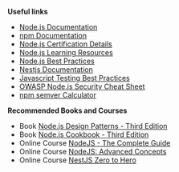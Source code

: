 **Useful links**
* [Node.js Documentation](https://nodejs.org/dist/latest-v14.x/docs/api/)
* [npm Documentation](https://docs.npmjs.com/cli-documentation/)
* [Node.js Certification Details](https://training.linuxfoundation.org/certification/jsnad/)
* [Node.js Learning Resources](https://github.com/kryz81/awesome-nodejs-learning)
* [Node.js Best Practices](https://github.com/goldbergyoni/nodebestpractices)
* [Nestjs Documentation](https://docs.nestjs.com/)
* [Javascript Testing Best Practices](https://github.com/goldbergyoni/javascript-testing-best-practices)
* [OWASP Node.js Security Cheat Sheet](https://cheatsheetseries.owasp.org/cheatsheets/Nodejs_Security_Cheat_Sheet.html)
* [npm semver Calculator](https://semver.npmjs.com/)

**Recommended Books and Courses**
* Book [Node.js Design Patterns - Third Edition](https://www.packtpub.com/product/node-js-design-patterns-third-edition/9781839214110)
* Book [Node.js Cookbook - Third Edition](https://www.packtpub.com/product/node-cookbook-third-edition/9781785880087)
* Online Course [NodeJS - The Complete Guide](https://www.udemy.com/course/nodejs-the-complete-guide/)
* Online Course [NodeJS: Advanced Concepts](https://www.udemy.com/course/advanced-node-for-developers/)
* Online Course [NestJS Zero to Hero](https://www.udemy.com/course/nestjs-zero-to-hero/)
